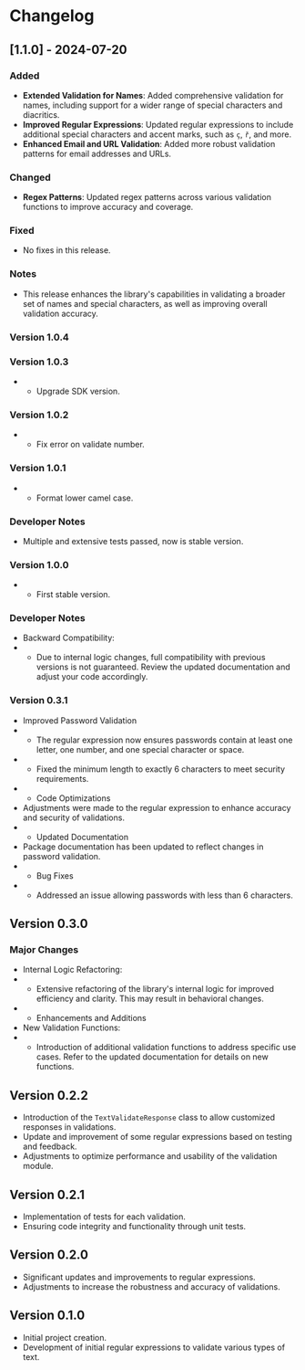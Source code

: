 # Changelog

## [1.1.0] - 2024-07-20

### Added
- **Extended Validation for Names**: Added comprehensive validation for names, including support for a wider range of special characters and diacritics.
- **Improved Regular Expressions**: Updated regular expressions to include additional special characters and accent marks, such as `ç`, `ř`, and more.
- **Enhanced Email and URL Validation**: Added more robust validation patterns for email addresses and URLs.

### Changed
- **Regex Patterns**: Updated regex patterns across various validation functions to improve accuracy and coverage.

### Fixed
- No fixes in this release.

### Notes
- This release enhances the library's capabilities in validating a broader set of names and special characters, as well as improving overall validation accuracy.


### Version 1.0.4
### Version 1.0.3
- * Upgrade SDK version.

### Version 1.0.2
- * Fix error on validate number.

### Version 1.0.1
- * Format lower camel case.

### Developer Notes
- Multiple and extensive tests passed, now is stable version.

### Version 1.0.0
- * First stable version.

### Developer Notes
- Backward Compatibility:
- * Due to internal logic changes, full compatibility with previous versions is not guaranteed. Review the updated documentation and adjust your code accordingly.

### Version 0.3.1
- Improved Password Validation
- * The regular expression now ensures passwords contain at least one letter, one number, and one special character or space.
- * Fixed the minimum length to exactly 6 characters to meet security requirements. 
- * Code Optimizations
- Adjustments were made to the regular expression to enhance accuracy and security of validations.
- * Updated Documentation
- Package documentation has been updated to reflect changes in password validation.
- * Bug Fixes
- * Addressed an issue allowing passwords with less than 6 characters.

## Version 0.3.0

### Major Changes
- Internal Logic Refactoring:
- * Extensive refactoring of the library's internal logic for improved efficiency and clarity. This may result in behavioral changes.
- * Enhancements and Additions
- New Validation Functions:
- * Introduction of additional validation functions to address specific use cases. Refer to the updated documentation for details on new functions.

    
## Version 0.2.2
- Introduction of the `TextValidateResponse` class to allow customized responses in validations.
- Update and improvement of some regular expressions based on testing and feedback.
- Adjustments to optimize performance and usability of the validation module.


## Version 0.2.1
- Implementation of tests for each validation.
- Ensuring code integrity and functionality through unit tests.


## Version 0.2.0
- Significant updates and improvements to regular expressions.
- Adjustments to increase the robustness and accuracy of validations.


## Version 0.1.0
- Initial project creation.
- Development of initial regular expressions to validate various types of text.






